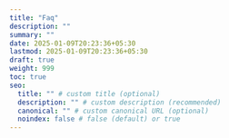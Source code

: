 ```yaml
---
title: "Faq"
description: ""
summary: ""
date: 2025-01-09T20:23:36+05:30
lastmod: 2025-01-09T20:23:36+05:30
draft: true
weight: 999
toc: true
seo:
  title: "" # custom title (optional)
  description: "" # custom description (recommended)
  canonical: "" # custom canonical URL (optional)
  noindex: false # false (default) or true
---
```


